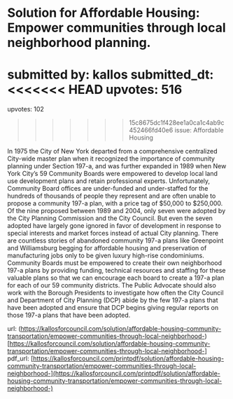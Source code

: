 # Solution for Affordable Housing: Empower communities through local neighborhood planning. #

submitted by: kallos
submitted_dt: 
<<<<<<< HEAD
upvotes: 516
=======
upvotes: 102
>>>>>>> 15c8675dc1f428ee1a0ca1c4ab9c452466fd40e6
issue: Affordable Housing

In 1975 the City of New York departed from a comprehensive centralized City-wide master plan when it recognized the importance of community planning under Section 197-a, and was further expanded in 1989 when New York City’s 59 Community Boards were empowered to develop local land use development plans and retain professional experts. Unfortunately, Community Board offices are under-funded and under-staffed for the hundreds of thousands of people they represent and are often unable to propose a community 197-a plan, with a price tag of $50,000 to $250,000. Of the nine proposed between 1989 and 2004, only seven were adopted by the City Planning Commission and the City Council. But even the seven adopted have largely gone ignored in favor of development in response to special interests and market forces instead of actual City planning. There are countless stories of abandoned community 197-a plans like Greenpoint and Williamsburg begging for affordable housing and preservation of manufacturing jobs only to be given luxury high-rise condominiums.
Community Boards must be empowered to create their own neighborhood 197-a plans by providing funding, technical resources and staffing for these valuable plans so that we can encourage each board to create a 197-a plan for each of our 59 community districts. The Public Advocate should also work with the Borough Presidents to investigate how often the City Council and Department of City Planning (DCP) abide by the few 197-a plans that have been adopted and ensure that DCP begins giving regular reports on those 197-a plans that have been adopted.

url: (https://kallosforcouncil.com/solution/affordable-housing-community-transportation/empower-communities-through-local-neighborhood-)[https://kallosforcouncil.com/solution/affordable-housing-community-transportation/empower-communities-through-local-neighborhood-]
pdf_url: [https://kallosforcouncil.com/printpdf/solution/affordable-housing-community-transportation/empower-communities-through-local-neighborhood-](https://kallosforcouncil.com/printpdf/solution/affordable-housing-community-transportation/empower-communities-through-local-neighborhood-)